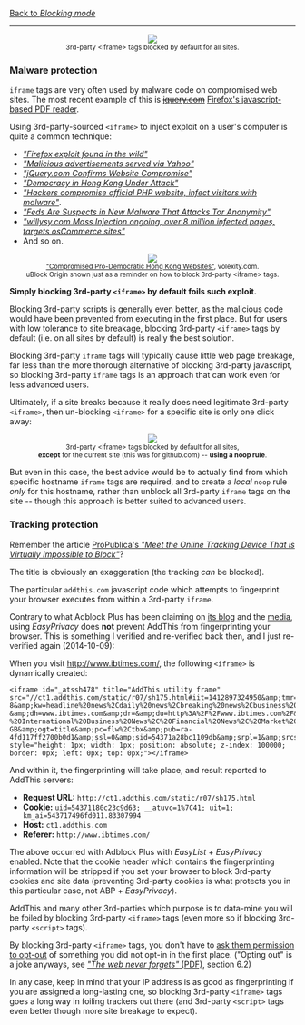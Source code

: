 [Back to _Blocking mode_](https://github.com/gorhill/uBlock/wiki/Blocking-mode)

***

<p align="center"><img src="https://cloud.githubusercontent.com/assets/585534/9136321/b78c227e-3ce3-11e5-9949-76e87e7e87e8.png" /><br><sup>3rd-party &lt;iframe&gt; tags blocked by default for all sites.</sup></p>

### Malware protection

`iframe` tags are very often used by malware code on compromised web sites. The most recent example of this is ~~[jquery.com](http://blog.jquery.com/2014/09/24/update-on-jquery-com-compromises/)~~ [Firefox's javascript-based PDF reader](https://blog.mozilla.org/security/2015/08/06/firefox-exploit-found-in-the-wild/).

Using 3rd-party-sourced `<iframe>` to inject exploit on a user's computer is quite a common technique: 

- [_"Firefox exploit found in the wild"_](https://blog.mozilla.org/security/2015/08/06/firefox-exploit-found-in-the-wild/)
- [_"Malicious advertisements served via Yahoo"_](http://blog.fox-it.com/2014/01/03/malicious-advertisements-served-via-yahoo/)
- [_"jQuery.com Confirms Website Compromise"_](http://www.riskiq.com/blog/business/post/jquerycom-confirms-website-compromise)
- [_"Democracy in Hong Kong Under Attack"_](http://www.volexity.com/blog/?p=33)
- [_"Hackers compromise official PHP website, infect visitors with malware"_](http://arstechnica.com/security/2013/10/hackers-compromise-official-php-website-infect-visitors-with-malware/).
- [_"Feds Are Suspects in New Malware That Attacks Tor Anonymity"_](http://www.wired.com/2013/08/freedom-hosting/)
- [_"willysy.com Mass Injection ongoing, over 8 million infected pages, targets osCommerce sites"_](http://blog.armorize.com/2011/07/willysycom-mass-injection-ongoing.html)
- And so on.

<p align="center"><img src="https://cloud.githubusercontent.com/assets/585534/9136475/d8ba8bf6-3ce4-11e5-807c-5346e33c971a.png" /><br><sub><a href="http://www.volexity.com/blog/?p=33">"Compromised Pro-Democratic Hong Kong Websites"</a>, volexity.com.</sub><br><sup>uBlock Origin shown just as a reminder on how to block 3rd-party &lt;iframe&gt; tags.</sup></p>

**Simply blocking 3rd-party `<iframe>` by default foils such exploit.**

Blocking 3rd-party scripts is generally even better, as the malicious code would have been prevented from executing in the first place. But for users with low tolerance to site breakage, blocking 3rd-party `<iframe>` tags by default (i.e. on all sites by default) is really the best solution.

Blocking 3rd-party `iframe` tags will typically cause little web page breakage, far less than the more thorough alternative of blocking 3rd-party javascript, so blocking 3rd-party `iframe` tags is an approach that can work even for less advanced users.

Ultimately, if a site breaks because it really does need legitimate 3rd-party `<iframe>`, then un-blocking `<iframe>` for a specific site is only one click away:

<p align="center"><img src="https://cloud.githubusercontent.com/assets/585534/9136522/4455038c-3ce5-11e5-9e91-e8843f15c143.png" /><br><sup>3rd-party &lt;iframe&gt; tags blocked by default for all sites,<br><b>except</b> for the current site (this was for github.com) -- <b>using a noop rule</b>.</sup></p>

But even in this case, the best advice would be to actually find from which specific hostname `iframe` tags are required, and to create a *local* `noop` rule *only* for this hostname, rather than unblock all 3rd-party `iframe` tags on the site -- though this approach is better suited to advanced users.

### Tracking protection

Remember the article [ProPublica's _"Meet the Online Tracking Device That is Virtually Impossible to Block"_](http://www.propublica.org/article/meet-the-online-tracking-device-that-is-virtually-impossible-to-block)?

The title is obviously an exaggeration (the tracking _can_ be blocked).

The particular `addthis.com` javascript code which attempts to fingerprint your browser executes from within a 3rd-party `iframe`.

Contrary to what Adblock Plus has been claiming on [its blog](https://adblockplus.org/blog/adblock-plus-and-the-canvas-fingerprinting-threat) and the [media](http://news.yahoo.com/adblock-plus-stop-canvas-fingerprinting-unstoppable-browser-tracking-191541979.html), using _EasyPrivacy_ does **not** prevent AddThis from fingerprinting your browser. This is something I verified and re-verified back then, and I just re-verified again (2014-10-09):

When you visit <http://www.ibtimes.com/>, the following `<iframe>` is dynamically created:

    <iframe id="_atssh478" title="AddThis utility frame" src="//ct1.addthis.com/static/r07/sh175.html#iit=1412897324950&amp;tmr=load%3D1412897319899%26core%3D1412897320635%26main%3D1412897324941%26ifr%3D1412897324955&amp;cb=0&amp;cdn=1&amp;chr=UTF-8&amp;kw=headline%20news%2Cdaily%20news%2Cbreaking%20news%2Cbusiness%20news%2Cpolitical%20news%2Csports%20news%2Ccurrent%20news%2Ceurope%20news%2Cworld%20news%2Casian%20news%2Ccomputer%20news%2Cairline%20news%2Cbanking%20news%2Cconsumer%20news%2Chealth%20news&amp;ab=-&amp;dh=www.ibtimes.com&amp;dr=&amp;du=http%3A%2F%2Fwww.ibtimes.com%2F&amp;dt=International%20Business%20Times%20-%20International%20Business%20News%2C%20Financial%20News%2C%20Market%20News%2C%20Politics%2C%20Forex%2C%20Commodities&amp;dbg=0&amp;md=0&amp;cap=tc%3D0%26ab%3D0&amp;inst=1&amp;vcl=1&amp;jsl=143585&amp;prod=undefined&amp;lng=en-GB&amp;ogt=title&amp;pc=flw%2Ctbx&amp;pub=ra-4fd117ff2700b0d1&amp;ssl=0&amp;sid=54371a28bc1109db&amp;srpl=1&amp;srcs=1&amp;srd=1&amp;srf=1&amp;srx=1&amp;ver=300&amp;xck=0&amp;xtr=0&amp;og=title%3DAmerican%2520Horror%2520Story&amp;aa=0&amp;csi=undefined&amp;rev=6.2&amp;ct=1&amp;xld=1&amp;xd=1" style="height: 1px; width: 1px; position: absolute; z-index: 100000; border: 0px; left: 0px; top: 0px;"></iframe>

And within it, the fingerprinting will take place, and result reported to AddThis servers:

- **Request URL:** `http://ct1.addthis.com/static/r07/sh175.html`
- **Cookie:** `uid=54371180c23c9d63; __atuvc=1%7C41; uit=1; km_ai=543717496fd011.83307994`
- **Host:** `ct1.addthis.com`
- **Referer:** `http://www.ibtimes.com/`

The above occurred with Adblock Plus with _EasyList_ + _EasyPrivacy_ enabled. Note that the cookie header which contains the fingerprinting information will be stripped if you set your browser to block 3rd-party cookies and site data (preventing 3rd-party cookies is what protects you in this particular case, not ABP + _EasyPrivacy_).

AddThis and many other 3rd-parties which purpose is to data-mine you will be foiled by blocking 3rd-party `<iframe>` tags (even more so if blocking 3rd-party `<script>` tags).

By blocking 3rd-party `<iframe>` tags, you don't have to [ask them permission to opt-out](http://www.addthis.com/privacy/opt-out) of something you did not opt-in in the first place. ("Opting out" is a joke anyways, see [_"The web never forgets"_ (PDF)](https://securehomes.esat.kuleuven.be/~gacar/persistent/the_web_never_forgets.pdf), section 6.2)

In any case, keep in mind that your IP address is as good as fingerprinting if you are assigned a long-lasting one, so blocking 3rd-party `<iframe>` tags goes a long way in foiling trackers out there (and 3rd-party `<script>` tags even better though more site breakage to expect).